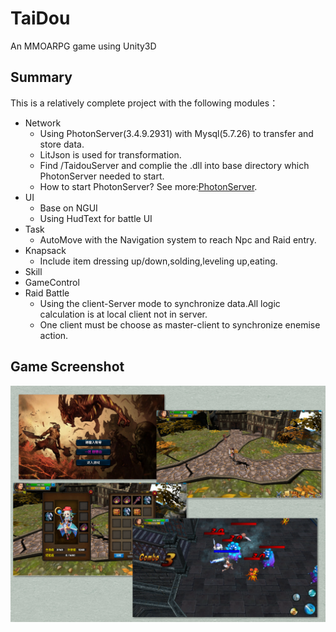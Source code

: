 # TaiDou
An MMOARPG game using Unity3D
## Summary
This is a relatively complete project with the following modules：
* Network
  * Using PhotonServer(3.4.9.2931) with Mysql(5.7.26) to transfer and store data.
  * LitJson is used for transformation.
  * Find /TaidouServer and complie the .dll into base directory which PhotonServer needed to start.
  * How to start PhotonServer? See more:[PhotonServer](https://www.photonengine.com/).
* UI
  * Base on NGUI
  * Using HudText for battle UI
* Task
  * AutoMove with the Navigation system to reach Npc and Raid entry.
* Knapsack
  * Include item dressing up/down,solding,leveling up,eating.
* Skill
* GameControl
* Raid Battle
  * Using the client-Server mode to synchronize data.All logic calculation is at local client not in server.
  * One client must be choose as master-client to synchronize enemise action.
## Game Screenshot
![](https://github.com/bia24/TaiDou/blob/master/GameScreenShot.png)
  
   

